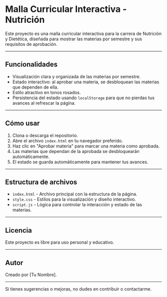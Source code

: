 # Malla Curricular Interactiva - Nutrición

Este proyecto es una malla curricular interactiva para la carrera de Nutrición y Dietética, diseñada para mostrar las materias por semestre y sus requisitos de aprobación.

---

## Funcionalidades

- Visualización clara y organizada de las materias por semestre.
- Estado interactivo: al aprobar una materia, se desbloquean las materias que dependen de ella.
- Estilo atractivo en tonos rosados.
- Persistencia del estado usando `localStorage` para que no pierdas tus avances al refrescar la página.

---

## Cómo usar

1. Clona o descarga el repositorio.
2. Abre el archivo `index.html` en tu navegador preferido.
3. Haz clic en "Aprobar materia" para marcar una materia como aprobada.
4. Las materias que dependan de la aprobada se desbloquearán automáticamente.
5. El estado se guarda automáticamente para mantener tus avances.

---

## Estructura de archivos

- `index.html` - Archivo principal con la estructura de la página.
- `style.css` - Estilos para la visualización y diseño interactivo.
- `script.js` - Lógica para controlar la interacción y estado de las materias.

---

## Licencia

Este proyecto es libre para uso personal y educativo.

---

## Autor

Creado por [Tu Nombre].

---

Si tienes sugerencias o mejoras, no dudes en contribuir o contactarme.
